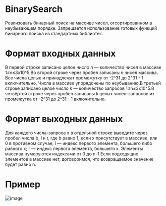 # BinarySearch
Реализовать бинарный поиск на массиве чисел, отсортированном в неубывающем порядке.
Запрещается использование готовых функций бинарного поиска из стандартных библиотек.

# Формат входных данных
В первой строке записано целое число $n$ — количество чисел в массиве 1≤n≤3x10^5.Во второй строке через пробел записаны n чисел массива. Все числа целые и принадлежат промежутку от -2^31 до 2^31 - 1 включительно. Числа в массиве упорядочены по неубыванию.В третьей строке записано целое число k — количество запросов 1≤n≤3x10^5.В четвёртой строке через пробел записаны k целых чисел-запросов из промежутка от -2^31 до 2^31 - 1 включительно.

# Формат выходных данных
Для каждого числа-запроса x в отдельной строке выведите через пробел числа b, l и r, где b равно 1, если x присутствует в массиве, или 0 в противном случае; l — индекс первого элемента, большего либо равного x; r — индекс первого элемента, большего x. Элементы массива нумеруются индексами от 0 до n-1.Если подходящих элементов в массиве нет, договоримся, что возвращаемое значение будет равно n.

# Пример
![image](https://user-images.githubusercontent.com/116422832/202836133-a838a914-eb97-4fd3-bbea-879099005f46.png)
